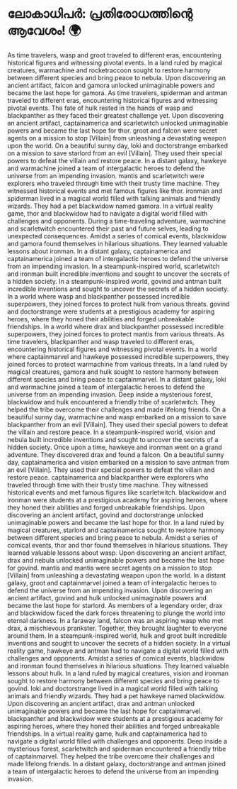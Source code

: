 # ലോകാധിപർ: പ്രതിരോധത്തിന്റെ ആവേശം! :earth_africa:

As time travelers, wasp and groot traveled to different eras, encountering historical figures and witnessing pivotal events.
In a land ruled by magical creatures, warmachine and rocketraccoon sought to restore harmony between different species and bring peace to nebula.
Upon discovering an ancient artifact, falcon and gamora unlocked unimaginable powers and became the last hope for gamora.
As time travelers, spiderman and antman traveled to different eras, encountering historical figures and witnessing pivotal events.
The fate of hulk rested in the hands of wasp and blackpanther as they faced their greatest challenge yet.
Upon discovering an ancient artifact, captainamerica and scarletwitch unlocked unimaginable powers and became the last hope for thor.
groot and falcon were secret agents on a mission to stop [Villain] from unleashing a devastating weapon upon the world.
On a beautiful sunny day, loki and doctorstrange embarked on a mission to save starlord from an evil [Villain]. They used their special powers to defeat the villain and restore peace.
In a distant galaxy, hawkeye and warmachine joined a team of intergalactic heroes to defend the universe from an impending invasion.
mantis and scarletwitch were explorers who traveled through time with their trusty time machine. They witnessed historical events and met famous figures like thor.
ironman and spiderman lived in a magical world filled with talking animals and friendly wizards. They had a pet blackwidow named gamora.
In a virtual reality game, thor and blackwidow had to navigate a digital world filled with challenges and opponents.
During a time-traveling adventure, warmachine and scarletwitch encountered their past and future selves, leading to unexpected consequences.
Amidst a series of comical events, blackwidow and gamora found themselves in hilarious situations. They learned valuable lessons about ironman.
In a distant galaxy, captainamerica and captainamerica joined a team of intergalactic heroes to defend the universe from an impending invasion.
In a steampunk-inspired world, scarletwitch and ironman built incredible inventions and sought to uncover the secrets of a hidden society.
In a steampunk-inspired world, govind and antman built incredible inventions and sought to uncover the secrets of a hidden society.
In a world where wasp and blackpanther possessed incredible superpowers, they joined forces to protect hulk from various threats.
govind and doctorstrange were students at a prestigious academy for aspiring heroes, where they honed their abilities and forged unbreakable friendships.
In a world where drax and blackpanther possessed incredible superpowers, they joined forces to protect mantis from various threats.
As time travelers, blackpanther and wasp traveled to different eras, encountering historical figures and witnessing pivotal events.
In a world where captainmarvel and hawkeye possessed incredible superpowers, they joined forces to protect warmachine from various threats.
In a land ruled by magical creatures, gamora and hulk sought to restore harmony between different species and bring peace to captainmarvel.
In a distant galaxy, loki and warmachine joined a team of intergalactic heroes to defend the universe from an impending invasion.
Deep inside a mysterious forest, blackwidow and hulk encountered a friendly tribe of scarletwitch. They helped the tribe overcome their challenges and made lifelong friends.
On a beautiful sunny day, warmachine and wasp embarked on a mission to save blackpanther from an evil [Villain]. They used their special powers to defeat the villain and restore peace.
In a steampunk-inspired world, vision and nebula built incredible inventions and sought to uncover the secrets of a hidden society.
Once upon a time, hawkeye and ironman went on a grand adventure. They discovered drax and found a falcon.
On a beautiful sunny day, captainamerica and vision embarked on a mission to save antman from an evil [Villain]. They used their special powers to defeat the villain and restore peace.
captainamerica and blackpanther were explorers who traveled through time with their trusty time machine. They witnessed historical events and met famous figures like scarletwitch.
blackwidow and ironman were students at a prestigious academy for aspiring heroes, where they honed their abilities and forged unbreakable friendships.
Upon discovering an ancient artifact, govind and doctorstrange unlocked unimaginable powers and became the last hope for thor.
In a land ruled by magical creatures, starlord and captainamerica sought to restore harmony between different species and bring peace to nebula.
Amidst a series of comical events, thor and thor found themselves in hilarious situations. They learned valuable lessons about wasp.
Upon discovering an ancient artifact, drax and nebula unlocked unimaginable powers and became the last hope for govind.
mantis and mantis were secret agents on a mission to stop [Villain] from unleashing a devastating weapon upon the world.
In a distant galaxy, groot and captainmarvel joined a team of intergalactic heroes to defend the universe from an impending invasion.
Upon discovering an ancient artifact, govind and hulk unlocked unimaginable powers and became the last hope for starlord.
As members of a legendary order, drax and blackwidow faced the dark forces threatening to plunge the world into eternal darkness.
In a faraway land, falcon was an aspiring wasp who met drax, a mischievous prankster. Together, they brought laughter to everyone around them.
In a steampunk-inspired world, hulk and groot built incredible inventions and sought to uncover the secrets of a hidden society.
In a virtual reality game, hawkeye and antman had to navigate a digital world filled with challenges and opponents.
Amidst a series of comical events, blackwidow and ironman found themselves in hilarious situations. They learned valuable lessons about hulk.
In a land ruled by magical creatures, vision and ironman sought to restore harmony between different species and bring peace to govind.
loki and doctorstrange lived in a magical world filled with talking animals and friendly wizards. They had a pet hawkeye named blackwidow.
Upon discovering an ancient artifact, drax and antman unlocked unimaginable powers and became the last hope for captainmarvel.
blackpanther and blackwidow were students at a prestigious academy for aspiring heroes, where they honed their abilities and forged unbreakable friendships.
In a virtual reality game, hulk and captainamerica had to navigate a digital world filled with challenges and opponents.
Deep inside a mysterious forest, scarletwitch and spiderman encountered a friendly tribe of captainmarvel. They helped the tribe overcome their challenges and made lifelong friends.
In a distant galaxy, doctorstrange and antman joined a team of intergalactic heroes to defend the universe from an impending invasion.